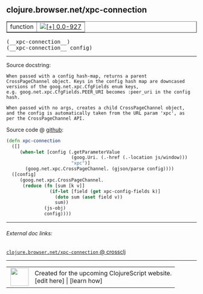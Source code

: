 ## clojure.browser.net/xpc-connection



 <table border="1">
<tr>
<td>function</td>
<td><a href="https://github.com/cljsinfo/cljs-api-docs/tree/0.0-927"><img valign="middle" alt="[+] 0.0-927" title="Added in 0.0-927" src="https://img.shields.io/badge/+-0.0--927-lightgrey.svg"></a> </td>
</tr>
</table>


 <samp>
(__xpc-connection__)<br>
</samp>
 <samp>
(__xpc-connection__ config)<br>
</samp>

---





Source docstring:

```
When passed with a config hash-map, returns a parent
CrossPageChannel object. Keys in the config hash map are downcased
versions of the goog.net.xpc.CfgFields enum keys,
e.g. goog.net.xpc.CfgFields.PEER_URI becomes :peer_uri in the config
hash.

When passed with no args, creates a child CrossPageChannel object,
and the config is automatically taken from the URL param 'xpc', as
per the CrossPageChannel API.
```


Source code @ [github](https://github.com/clojure/clojurescript/blob/r1885/src/cljs/clojure/browser/net.cljs#L118-L140):

```clj
(defn xpc-connection
  ([]
     (when-let [config (.getParameterValue
                        (goog.Uri. (.-href (.-location js/window)))
                        "xpc")]
       (goog.net.xpc.CrossPageChannel. (gjson/parse config))))
  ([config]
     (goog.net.xpc.CrossPageChannel.
      (reduce (fn [sum [k v]]
                (if-let [field (get xpc-config-fields k)]
                  (doto sum (aset field v))
                  sum))
              (js-obj)
              config))))
```

<!--
Repo - tag - source tree - lines:

 <pre>
clojurescript @ r1885
└── src
    └── cljs
        └── clojure
            └── browser
                └── <ins>[net.cljs:118-140](https://github.com/clojure/clojurescript/blob/r1885/src/cljs/clojure/browser/net.cljs#L118-L140)</ins>
</pre>

-->

---



###### External doc links:

[`clojure.browser.net/xpc-connection` @ crossclj](http://crossclj.info/fun/clojure.browser.net.cljs/xpc-connection.html)<br>

---

 <table>
<tr><td>
<img valign="middle" align="right" width="48px" src="http://i.imgur.com/Hi20huC.png">
</td><td>
Created for the upcoming ClojureScript website.<br>
[edit here] | [learn how]
</td></tr></table>

[edit here]:https://github.com/cljsinfo/cljs-api-docs/blob/master/cljsdoc/clojure.browser.net/xpc-connection.cljsdoc
[learn how]:https://github.com/cljsinfo/cljs-api-docs/wiki/cljsdoc-files

<!--

This information was too distracting to show to readers, but I'll leave it
commented here since it is helpful to:

- pretty-print the data used to generate this document
- and show how to retrieve that data



The API data for this symbol:

```clj
{:ns "clojure.browser.net",
 :name "xpc-connection",
 :signature ["[]" "[config]"],
 :history [["+" "0.0-927"]],
 :type "function",
 :full-name-encode "clojure.browser.net/xpc-connection",
 :source {:code "(defn xpc-connection\n  ([]\n     (when-let [config (.getParameterValue\n                        (goog.Uri. (.-href (.-location js/window)))\n                        \"xpc\")]\n       (goog.net.xpc.CrossPageChannel. (gjson/parse config))))\n  ([config]\n     (goog.net.xpc.CrossPageChannel.\n      (reduce (fn [sum [k v]]\n                (if-let [field (get xpc-config-fields k)]\n                  (doto sum (aset field v))\n                  sum))\n              (js-obj)\n              config))))",
          :title "Source code",
          :repo "clojurescript",
          :tag "r1885",
          :filename "src/cljs/clojure/browser/net.cljs",
          :lines [118 140]},
 :full-name "clojure.browser.net/xpc-connection",
 :docstring "When passed with a config hash-map, returns a parent\nCrossPageChannel object. Keys in the config hash map are downcased\nversions of the goog.net.xpc.CfgFields enum keys,\ne.g. goog.net.xpc.CfgFields.PEER_URI becomes :peer_uri in the config\nhash.\n\nWhen passed with no args, creates a child CrossPageChannel object,\nand the config is automatically taken from the URL param 'xpc', as\nper the CrossPageChannel API."}

```

Retrieve the API data for this symbol:

```clj
;; from Clojure REPL
(require '[clojure.edn :as edn])
(-> (slurp "https://raw.githubusercontent.com/cljsinfo/cljs-api-docs/catalog/cljs-api.edn")
    (edn/read-string)
    (get-in [:symbols "clojure.browser.net/xpc-connection"]))
```

-->

